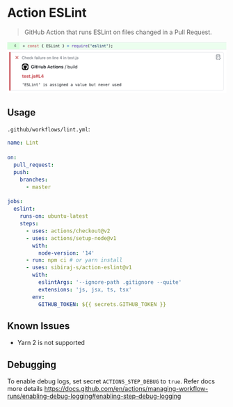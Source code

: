 # Action ESLint

> GitHub Action that runs ESLint on files changed in a Pull Request.

![Annotation](assets/annotation.png)

## Usage

`.github/workflows/lint.yml`:

```yml
name: Lint

on:
  pull_request:
  push:
    branches:
      - master

jobs:
  eslint:
    runs-on: ubuntu-latest
    steps:
      - uses: actions/checkout@v2
      - uses: actions/setup-node@v1
        with:
          node-version: '14'
      - run: npm ci # or yarn install
      - uses: sibiraj-s/action-eslint@v1
        with:
          eslintArgs: '--ignore-path .gitignore --quite'
          extensions: 'js, jsx, ts, tsx'
        env:
          GITHUB_TOKEN: ${{ secrets.GITHUB_TOKEN }}
```

## Known Issues

- Yarn 2 is not supported

## Debugging

To enable debug logs, set secret `ACTIONS_STEP_DEBUG` to `true`. Refer docs more details https://docs.github.com/en/actions/managing-workflow-runs/enabling-debug-logging#enabling-step-debug-logging
